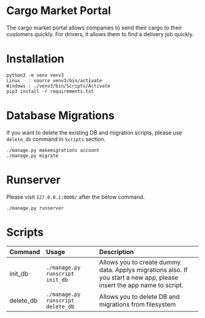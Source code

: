 # Cargo Market Portal
The cargo market portal allows companies to send their cargo to their customers quickly. For drivers, it allows them to find a delivery job quickly.

# Installation
```
python3 -m venv venv3
Linux   : source venv3/bin/activate
Windows : ./venv3/bin/Scripts/Activate
pip3 install -r requirements.txt
```

# Database Migrations
If you want to delete the existing DB and migration scripts, please use `delete_db` command in `Scripts` section.
```
./manage.py makemigrations account
./manage.py migrate
```

# Runserver
Please visit `127.0.0.1:8000/` after the below command.
```
./manage.py runserver
```

# Scripts
| Command | Usage | Description |
|:-------|:-----|:------------|
| init_db | `./manage.py runscript init_db` | Allows you to create dummy data. Applys migrations also. If you start a new app, please insert the app name to script. |
| delete_db | `./manage.py runscript delete_db` | Allows you to delete DB and migrations from filesystem |